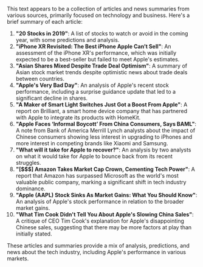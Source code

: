 This text appears to be a collection of articles and news summaries from various sources, primarily focused on technology and business. Here's a brief summary of each article:

1. **"20 Stocks in 2019"**: A list of stocks to watch or avoid in the coming year, with some predictions and analysis.
2. **"iPhone XR Revisited: The Best iPhone Apple Can’t Sell"**: An assessment of the iPhone XR's performance, which was initially expected to be a best-seller but failed to meet Apple's estimates.
3. **"Asian Shares Mixed Despite Trade Deal Optimism"**: A summary of Asian stock market trends despite optimistic news about trade deals between countries.
4. **"Apple's Very Bad Day"**: An analysis of Apple's recent stock performance, including a surprise guidance update that led to a significant decline in shares.
5. **"A Maker of Smart Light Switches Just Got a Boost From Apple"**: A report on Brilliant, a smart home device company that has partnered with Apple to integrate its products with HomeKit.
6. **"Apple Faces ‘Informal Boycott’ From China Consumers, Says BAML"**: A note from Bank of America Merrill Lynch analysts about the impact of Chinese consumers showing less interest in upgrading to iPhones and more interest in competing brands like Xiaomi and Samsung.
7. **"What will it take for Apple to recover?"**: An analysis by two analysts on what it would take for Apple to bounce back from its recent struggles.
8. **"[$$$] Amazon Takes Market Cap Crown, Cementing Tech Power"**: A report that Amazon has surpassed Microsoft as the world's most valuable public company, marking a significant shift in tech industry dominance.
9. **"Apple (AAPL) Stock Sinks As Market Gains: What You Should Know"**: An analysis of Apple's stock performance in relation to the broader market gains.
10. **"What Tim Cook Didn't Tell You About Apple's Slowing China Sales"**: A critique of CEO Tim Cook's explanation for Apple's disappointing Chinese sales, suggesting that there may be more factors at play than initially stated.

These articles and summaries provide a mix of analysis, predictions, and news about the tech industry, including Apple's performance in various markets.